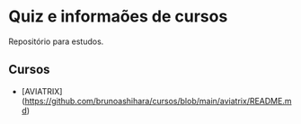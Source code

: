 # Quiz e informaões de cursos

Repositório para estudos.

## Cursos

+ [AVIATRIX] (https://github.com/brunoashihara/cursos/blob/main/aviatrix/README.md)